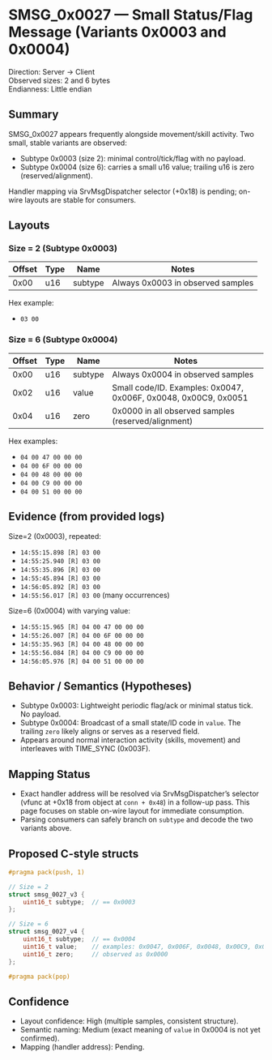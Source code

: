 # SMSG_0x0027 — Small Status/Flag Message (Variants 0x0003 and 0x0004)

Direction: Server → Client  
Observed sizes: 2 and 6 bytes  
Endianness: Little endian

## Summary

SMSG_0x0027 appears frequently alongside movement/skill activity. Two small, stable variants are observed:

- Subtype 0x0003 (size 2): minimal control/tick/flag with no payload.
- Subtype 0x0004 (size 6): carries a small u16 value; trailing u16 is zero (reserved/alignment).

Handler mapping via SrvMsgDispatcher selector (+0x18) is pending; on-wire layouts are stable for consumers.

## Layouts

### Size = 2 (Subtype 0x0003)

Offset | Type    | Name     | Notes
------ | ------- | -------- | -----
0x00   | u16     | subtype  | Always 0x0003 in observed samples

Hex example:
- `03 00`

### Size = 6 (Subtype 0x0004)

Offset | Type    | Name     | Notes
------ | ------- | -------- | -----
0x00   | u16     | subtype  | Always 0x0004 in observed samples
0x02   | u16     | value    | Small code/ID. Examples: 0x0047, 0x006F, 0x0048, 0x00C9, 0x0051
0x04   | u16     | zero     | 0x0000 in all observed samples (reserved/alignment)

Hex examples:
- `04 00 47 00 00 00`
- `04 00 6F 00 00 00`
- `04 00 48 00 00 00`
- `04 00 C9 00 00 00`
- `04 00 51 00 00 00`

## Evidence (from provided logs)

Size=2 (0x0003), repeated:
- `14:55:15.898 [R] 03 00`
- `14:55:25.940 [R] 03 00`
- `14:55:35.896 [R] 03 00`
- `14:55:45.894 [R] 03 00`
- `14:56:05.892 [R] 03 00`
- `14:55:56.017 [R] 03 00` (many occurrences)

Size=6 (0x0004) with varying value:
- `14:55:15.965 [R] 04 00 47 00 00 00`
- `14:55:26.007 [R] 04 00 6F 00 00 00`
- `14:55:35.963 [R] 04 00 48 00 00 00`
- `14:55:56.084 [R] 04 00 C9 00 00 00`
- `14:56:05.976 [R] 04 00 51 00 00 00`

## Behavior / Semantics (Hypotheses)

- Subtype 0x0003: Lightweight periodic flag/ack or minimal status tick. No payload.
- Subtype 0x0004: Broadcast of a small state/ID code in `value`. The trailing `zero` likely aligns or serves as a reserved field.
- Appears around normal interaction activity (skills, movement) and interleaves with TIME_SYNC (0x003F).

## Mapping Status

- Exact handler address will be resolved via SrvMsgDispatcher’s selector (vfunc at +0x18 from object at `conn + 0x48`) in a follow-up pass. This page focuses on stable on-wire layout for immediate consumption.
- Parsing consumers can safely branch on `subtype` and decode the two variants above.

## Proposed C-style structs

```cpp
#pragma pack(push, 1)

// Size = 2
struct smsg_0027_v3 {
    uint16_t subtype;  // == 0x0003
};

// Size = 6
struct smsg_0027_v4 {
    uint16_t subtype;  // == 0x0004
    uint16_t value;    // examples: 0x0047, 0x006F, 0x0048, 0x00C9, 0x0051
    uint16_t zero;     // observed as 0x0000
};

#pragma pack(pop)
```

## Confidence

- Layout confidence: High (multiple samples, consistent structure).
- Semantic naming: Medium (exact meaning of `value` in 0x0004 is not yet confirmed).
- Mapping (handler address): Pending.
